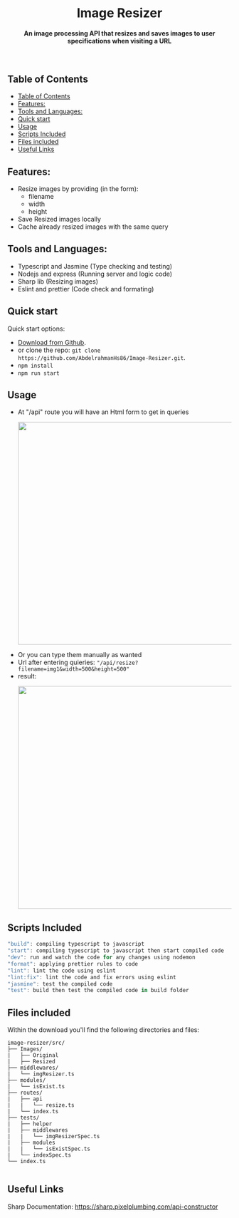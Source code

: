 <!-- # [Awesome Landing Page - Free Bootstrap Page](http://demos.creative-tim.com/landing-page) -->

<h1 align="center">
  Image Resizer
  <br>
</h1>

<h4 align="center">An image processing API that resizes and saves images to user specifications when visiting a URL</h4>

<!-- <div align='center'> 

  <img src='https://img.shields.io/badge/Version-v1.2-gray?style=for-the-badge'>
  
  <a href='https://abdelrahmanhs86.github.io/CreativeAgencyTemplate/' target="_blank">
  
<img src='https://img.shields.io/badge/Live Preview-green?style=for-the-badge'>
  
</a>
  
</div> -->

<br>

<!-- ![alt text](./mobile%20screen%20copy.jpg "Awesome Landing Page") -->
<!-- <p  align="center"><img width="800"  src="https://github.com/AbdelrahmanHs86/Readme-Expreriment/blob/main/iPhone%20copy.jpg" /> </p> -->
<!-- <p  align="center"><img width="800"  src="https://github.com/AbdelrahmanHs86/Readme-Expreriment/blob/main/Web-Showcase-Project-Presentation.jpg" /> </p> -->

## Table of Contents
- [Table of Contents](#table-of-contents)
- [Features:](#features)
- [Tools and Languages:](#tools-and-languages)
- [Quick start](#quick-start)
- [Usage](#usage)
- [Scripts Included](#scripts-included)
- [Files included](#files-included)
- [Useful Links](#useful-links)

<!-- - [Server Rendering](#server-rendering)
- [Components](#components)
- [Optimizations](#optimizations)
- [FAQ](#faq)
- [API](#api)
- [Installation](#installation)
- [See Also](#see-also)
- [Support](#support) -->

## Features:
- Resize images by providing (in the form):
  - filename
  - width
  - height
- Save Resized images locally
- Cache already resized images with the same query

<!-- ## Links:

<a align="center" href='https://projects.colegaw.in/well-app?utm_source=GitHub&utm_medium=readme&utm_campaign=well_app_readme'>
  
<img src='https://img.shields.io/badge/HOMEPAGE-gray?style=for-the-badge'>
  
</a>

+ [Live Preview](https://abdelrahmanhs86.github.io/CreativeAgencyTemplate/) -->

## Tools and Languages:
- Typescript and Jasmine (Type checking and testing)
- Nodejs and express (Running server and logic code)
- Sharp lib (Resizing images)
- Eslint and prettier (Code check and formating)

## Quick start

Quick start options:

- [Download from Github](https://github.com/AbdelrahmanHs86/Image-Resizer.git).
- or clone the repo: `git clone https://github.com/AbdelrahmanHs86/Image-Resizer.git`.
- ``` npm install ```
- ``` npm run start ```
  
## Usage
- At "/api" route you will have an Html form to get in queries
  <p  align="center"><img width="500"  src="https://github.com/AbdelrahmanHs86/Image-Resizer/blob/master/Readme/home_endpoint.png" /> </p>
- Or you can type them manually as wanted
- Url after entering quieries: ``` "/api/resize?filename=img1&width=500&height=500" ```
- result:
    <p  align="center"><img width="500"  src="https://github.com/AbdelrahmanHs86/Image-Resizer/blob/master/Readme/result_endpoint.png" /> </p>

## Scripts Included
```Javascript
"build": compiling typescript to javascript
"start": compiling typescript to javascript then start compiled code
"dev": run and watch the code for any changes using nodemon
"format": applying prettier rules to code
"lint": lint the code using eslint 
"lint:fix": lint the code and fix errors using eslint 
"jasmine": test the compiled code
"test": build then test the compiled code in build folder
```

## Files included

Within the download you'll find the following directories and files:

```
image-resizer/src/
├── Images/
|   ├── Original
|   ├── Resized
├── middlewares/
|   └── imgResizer.ts
├── modules/
|   └── isExist.ts
├── routes/
|   ├── api
|   |   └── resize.ts
|   └── index.ts
├── tests/
|   ├── helper
|   ├── middlewares
|   |   └── imgResizerSpec.ts
|   ├── modules
|   |   └── isExistSpec.ts
|   └── indexSpec.ts
└── index.ts


```

<!-- ### Version logs

V1.2
- Refactored with HTML5 and CSS3
- Added responsiveness for mobile and tablet
- Used flexbox layout system
- Seperated CSS files for reusability

V1.0 - Original Release
- HTML4 and CSS
- No responsiveness  -->

<!-- 
V1.2 20 Jul '15 - Added 2 showcases
- Showcase 1 - Music App Presentation Page, view it here.
- Showcase 2 - Custom Scene Web Presentation Page, view it here.
- bugfixing
- parallax improvements
- gradients changes for a better quality

V1.2.1 25 Feb '16 - Change to confusing PSD text
- text adjustments

V1.2.2 10 Feb '17 [current version]
- switched to MIT license.  -->


<!-- ### License

- Copyright 2017 Creative Tim (http://www.creative-tim.com)
- Licensed under MIT (https://github.com/creativetimofficial/awesome-landing-page/blob/master/LICENSE.md) -->


## Useful Links
Sharp Documentation: https://sharp.pixelplumbing.com/api-constructor

<!-- More products from Creative Tim: <http://www.creative-tim.com/products>

Tutorials: <https://www.youtube.com/channel/UCVyTG4sCw-rOvB9oHkzZD1w>

Freebies: <http://www.creative-tim.com/products>

Affiliate Program (earn money): <http://www.creative-tim.com/affiliates/new>

Social Media:

Twitter: <https://twitter.com/CreativeTim>

Facebook: <https://www.facebook.com/CreativeTim>

Dribbble: <https://dribbble.com/creativetim>

Google+: <https://plus.google.com/+CreativetimPage>

Instagram: <https://instagram.com/creativetimofficial> -->
